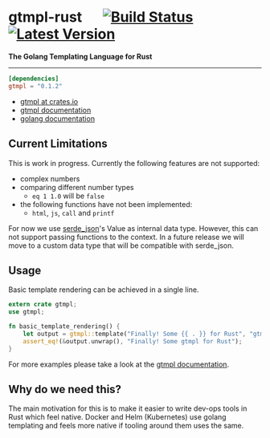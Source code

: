 # gtmpl-rust &emsp; [![Build Status]][travis] [![Latest Version]][crates.io]
[Build Status]: https://travis-ci.org/fiji-flo/gtmpl-rust.svg?branch=master
[travis]: https://travis-ci.org/fiji-flo/gtmpl-rust
[Latest Version]: https://img.shields.io/crates/v/gtmpl.svg
[crates.io]: https://crates.io/crates/gtmpl


**The Golang Templating Language for Rust**

---

```toml
[dependencies]
gtmpl = "0.1.2"
```

* [gtmpl at crates.io](https://crates.io/crate/gtmpl)
* [gtmpl documentation](https://docs.rs/crate/gtmpl)
* [golang documentation](https://golang.org/pkg/text/template/)

## Current Limitations

This is work in progress. Currently the following features are not supported:

* complex numbers
* comparing different number types
  * `eq 1 1.0` will be `false`
* the following functions have not been implemented:
  * `html`, `js`, `call` and `printf`

For now we use [serde_json](https://github.com/serde-rs/json)'s Value as internal
data type. However, this can not support passing functions to the context. In a
future release we will move to a custom data type that will be compatible with
serde_json.

## Usage

Basic template rendering can be achieved in a single line.

```rust
extern crate gtmpl;
use gtmpl;

fn basic_template_rendering() {
    let output = gtmpl::template("Finally! Some {{ . }} for Rust", "gtmpl");
    assert_eq!(&output.unwrap(), "Finally! Some gtmpl for Rust");
}
```

For more examples please take a look at the
[gtmpl documentation](https://docs.rs/crate/gtmpl).

## Why do we need this?

The main motivation for this is to make it easier to write dev-ops tools in Rust
which feel native. Docker and Helm (Kubernetes) use golang templating and feels
more native if tooling around them uses the same.
